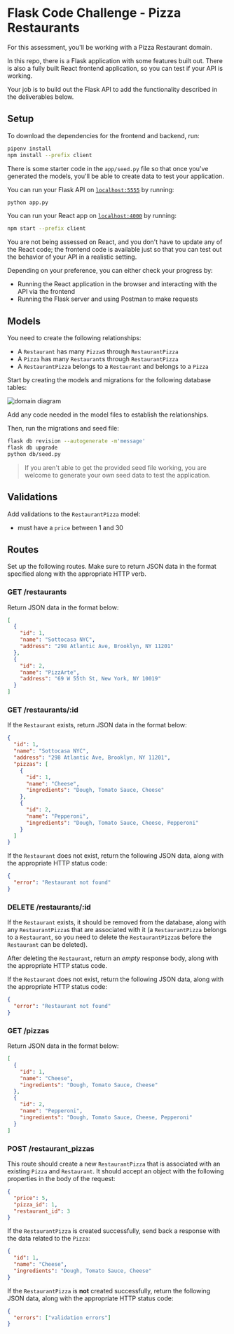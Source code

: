 # Flask Code Challenge - Pizza Restaurants

For this assessment, you'll be working with a Pizza Restaurant domain.

In this repo, there is a Flask application with some features built out. There
is also a fully built React frontend application, so you can test if your API is
working.

Your job is to build out the Flask API to add the functionality described in the
deliverables below.

## Setup

To download the dependencies for the frontend and backend, run:

```sh
pipenv install
npm install --prefix client
```

There is some starter code in the `app/seed.py` file so that once you've
generated the models, you'll be able to create data to test your application.

You can run your Flask API on [`localhost:5555`](http://localhost:5555) by running:

```sh
python app.py
```

You can run your React app on [`localhost:4000`](http://localhost:4000) by running:

```sh
npm start --prefix client
```

You are not being assessed on React, and you don't have to update any of the React
code; the frontend code is available just so that you can test out the behavior
of your API in a realistic setting.

Depending on your preference, you can either check your progress by:

- Running the React application in the browser and interacting with the API via
  the frontend
- Running the Flask server and using Postman to make requests

## Models

You need to create the following relationships:

- A `Restaurant` has many `Pizza`s through `RestaurantPizza`
- A `Pizza` has many `Restaurant`s through `RestaurantPizza`
- A `RestaurantPizza` belongs to a `Restaurant` and belongs to a `Pizza`

Start by creating the models and migrations for the following database tables:

![domain diagram](domain.png)

Add any code needed in the model files to establish the relationships.

Then, run the migrations and seed file:

```sh
flask db revision --autogenerate -m'message'
flask db upgrade
python db/seed.py
```

> If you aren't able to get the provided seed file working, you are welcome to
> generate your own seed data to test the application.

  ## Validations

  Add validations to the `RestaurantPizza` model:

  - must have a `price` between 1 and 30

## Routes

Set up the following routes. Make sure to return JSON data in the format
specified along with the appropriate HTTP verb.

### GET /restaurants

Return JSON data in the format below:

```json
[
  {
    "id": 1,
    "name": "Sottocasa NYC",
    "address": "298 Atlantic Ave, Brooklyn, NY 11201"
  },
  {
    "id": 2,
    "name": "PizzArte",
    "address": "69 W 55th St, New York, NY 10019"
  }
]
```

### GET /restaurants/:id

If the `Restaurant` exists, return JSON data in the format below:

```json
{
  "id": 1,
  "name": "Sottocasa NYC",
  "address": "298 Atlantic Ave, Brooklyn, NY 11201",
  "pizzas": [
    {
      "id": 1,
      "name": "Cheese",
      "ingredients": "Dough, Tomato Sauce, Cheese"
    },
    {
      "id": 2,
      "name": "Pepperoni",
      "ingredients": "Dough, Tomato Sauce, Cheese, Pepperoni"
    }
  ]
}
```

If the `Restaurant` does not exist, return the following JSON data, along with
the appropriate HTTP status code:

```json
{
  "error": "Restaurant not found"
}
```

### DELETE /restaurants/:id

If the `Restaurant` exists, it should be removed from the database, along with
any `RestaurantPizza`s that are associated with it (a `RestaurantPizza` belongs
to a `Restaurant`, so you need to delete the `RestaurantPizza`s before the
`Restaurant` can be deleted).

After deleting the `Restaurant`, return an _empty_ response body, along with the
appropriate HTTP status code.

If the `Restaurant` does not exist, return the following JSON data, along with
the appropriate HTTP status code:

```json
{
  "error": "Restaurant not found"
}
```

### GET /pizzas

Return JSON data in the format below:

```json
[
  {
    "id": 1,
    "name": "Cheese",
    "ingredients": "Dough, Tomato Sauce, Cheese"
  },
  {
    "id": 2,
    "name": "Pepperoni",
    "ingredients": "Dough, Tomato Sauce, Cheese, Pepperoni"
  }
]
```

### POST /restaurant_pizzas

This route should create a new `RestaurantPizza` that is associated with an
existing `Pizza` and `Restaurant`. It should accept an object with the following
properties in the body of the request:

```json
{
  "price": 5,
  "pizza_id": 1,
  "restaurant_id": 3
}
```

If the `RestaurantPizza` is created successfully, send back a response with the data
related to the `Pizza`:

```json
{
  "id": 1,
  "name": "Cheese",
  "ingredients": "Dough, Tomato Sauce, Cheese"
}
```

If the `RestaurantPizza` is **not** created successfully, return the following
JSON data, along with the appropriate HTTP status code:

```json
{
  "errors": ["validation errors"]
}
```
